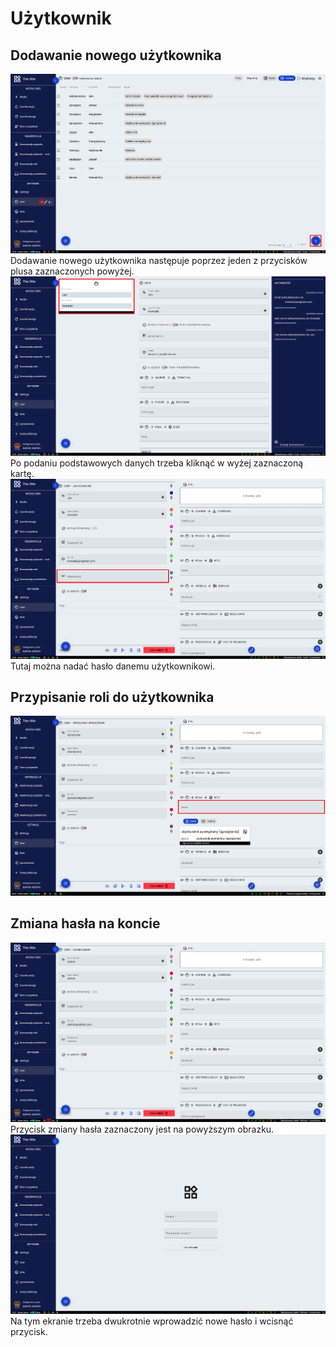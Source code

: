 # Użytkownik
## Dodawanie nowego użytkownika
![Dodawanie nowego użytkownika](images/nowy-user-1.png)
Dodawanie nowego użytkownika następuje poprzez jeden z przycisków plusa zaznaczonych powyżej. 
![Dodawanie nowego użytkownika](images/nowy-user-2.png)
Po podaniu podstawowych danych trzeba kliknąć w wyżej zaznaczoną kartę.
![Dodawanie nowego użytkownika](images/nowy-user-3.png)
Tutaj można nadać hasło danemu użytkownikowi. 

## Przypisanie roli do użytkownika
![Przypisanie roli](images/przypisanie-roli-user.png)

## Zmiana hasła na koncie
![Zmiana hasła](images/zmiana-hasla-1.png)
Przycisk zmiany hasła zaznaczony jest na powyższym obrazku.
![Zmiana hasła](images/zmiana-hasla-2.png)
Na tym ekranie trzeba dwukrotnie wprowadzić nowe hasło i wcisnąć przycisk.